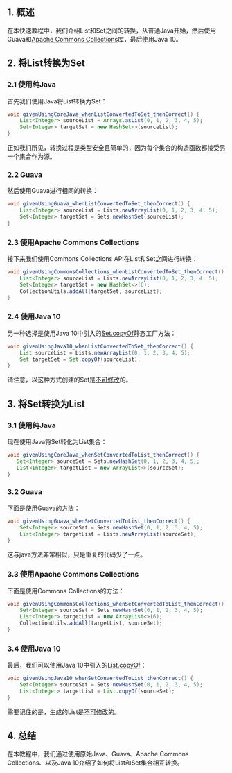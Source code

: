 ## 1. 概述

在本快速教程中，我们介绍List和Set之间的转换，从普通Java开始，然后使用Guava和[Apache Commons Collections](https://commons.apache.org/proper/commons-collections/)库，最后使用Java 10。

## 2. 将List转换为Set

### 2.1 使用纯Java

首先我们使用Java将List转换为Set：

```java
void givenUsingCoreJava_whenListConvertedToSet_thenCorrect() {
    List<Integer> sourceList = Arrays.asList(0, 1, 2, 3, 4, 5);
    Set<Integer> targetSet = new HashSet<>(sourceList);
}
```

正如我们所见，转换过程是类型安全且简单的，因为每个集合的构造函数都接受另一个集合作为源。

### 2.2 Guava

然后使用Guava进行相同的转换：

```java
void givenUsingGuava_whenListConvertedToSet_thenCorrect() {
    List<Integer> sourceList = Lists.newArrayList(0, 1, 2, 3, 4, 5);
    Set<Integer> targetSet = Sets.newHashSet(sourceList);
}
```

### 2.3 使用Apache Commons Collections

接下来我们使用Commons Collections API在List和Set之间进行转换：

```java
void givenUsingCommonsCollections_whenListConvertedToSet_thenCorrect() {
    List<Integer> sourceList = Lists.newArrayList(0, 1, 2, 3, 4, 5);
    Set<Integer> targetSet = new HashSet<>(6);
    CollectionUtils.addAll(targetSet, sourceList);
}
```

### 2.4 使用Java 10

另一种选择是使用Java 10中引入的[Set.copyOf](https://docs.oracle.com/en/java/javase/11/docs/api/java.base/java/util/Set.html#copyOf(java.util.Collection))静态工厂方法：

```java
void givenUsingJava10_whenListConvertedToSet_thenCorrect() {
    List sourceList = Lists.newArrayList(0, 1, 2, 3, 4, 5);
    Set targetSet = Set.copyOf(sourceList);
}
```

请注意，以这种方式创建的Set是[不可修改](https://docs.oracle.com/en/java/javase/11/docs/api/java.base/java/util/Set.html#unmodifiable)的。

## 3. 将Set转换为List

### 3.1 使用纯Java

现在使用Java将Set转化为List集合：

```java
void givenUsingCoreJava_whenSetConvertedToList_thenCorrect() {
   Set<Integer> sourceSet = Sets.newHashSet(0, 1, 2, 3, 4, 5);
   List<Integer> targetList = new ArrayList<>(sourceSet);
}
```

### 3.2 Guava

下面是使用Guava的方法：

```java
void givenUsingGuava_whenSetConvertedToList_thenCorrect() {
    Set<Integer> sourceSet = Sets.newHashSet(0, 1, 2, 3, 4, 5);
    List<Integer> targetList = Lists.newArrayList(sourceSet);
}

```

这与java方法非常相似，只是重复的代码少了一点。

### 3.3 使用Apache Commons Collections

下面是使用Commons Collections的方法：

```java
void givenUsingCommonsCollections_whenSetConvertedToList_thenCorrect() {
    Set<Integer> sourceSet = Sets.newHashSet(0, 1, 2, 3, 4, 5);
    List<Integer> targetList = new ArrayList<>(6);
    CollectionUtils.addAll(targetList, sourceSet);
}
```

### 3.4 使用Java 10

最后，我们可以使用Java 10中引入的[List.copyOf](https://docs.oracle.com/en/java/javase/11/docs/api/java.base/java/util/List.html#copyOf(java.util.Collection))：

```java
void givenUsingJava10_whenSetConvertedToList_thenCorrect() {
    Set<Integer> sourceSet = Sets.newHashSet(0, 1, 2, 3, 4, 5);
    List<Integer> targetList = List.copyOf(sourceSet);
}
```

需要记住的是，生成的List是[不可修改](https://docs.oracle.com/en/java/javase/11/docs/api/java.base/java/util/List.html#unmodifiable)的。

## 4. 总结

在本教程中，我们通过使用原始Java、Guava、Apache Commons Collections、以及Java 10介绍了如何将List和Set集合相互转换。